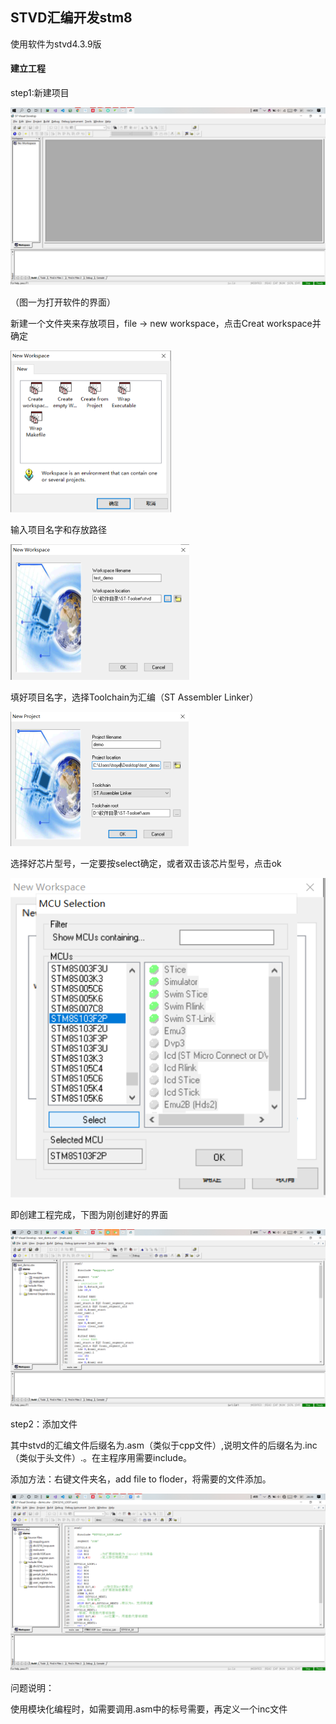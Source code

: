 ## STVD汇编开发stm8

使用软件为stvd4.3.9版

#### 建立工程

step1:新建项目

![image-20200407195115172](../typora-user-images/image-20200407195115172.png)

（图一为打开软件的界面）

新建一个文件夹来存放项目，file -> new workspace，点击Creat workspace并确定

<img src="../typora-user-images/image-20200407195420240.png" alt="image-20200407195420240" style="zoom:50%;" />

输入项目名字和存放路径

<img src="../typora-user-images/image-20200407195854280.png" alt="image-20200407195854280" style="zoom:50%;" />

填好项目名字，选择Toolchain为汇编（ST Assembler Linker）

<img src="../typora-user-images/image-20200407200233062.png" alt="image-20200407200233062" style="zoom:50%;" />

选择好芯片型号，一定要按select确定，或者双击该芯片型号，点击ok

![image-20200407200839163](../typora-user-images/image-20200407200839163.png)

即创建工程完成，下图为刚创建好的界面

![image-20200407201114215](../typora-user-images/image-20200407201114215.png)



step2：添加文件

其中stvd的汇编文件后缀名为.asm（类似于cpp文件）,说明文件的后缀名为.inc（类似于头文件）.。在主程序用需要include。

添加方法：右键文件夹名，add file to floder，将需要的文件添加。

![image-20200407203057550](../typora-user-images/image-20200407203057550.png)



问题说明：

使用模块化编程时，如需要调用.asm中的标号需要，再定义一个inc文件

